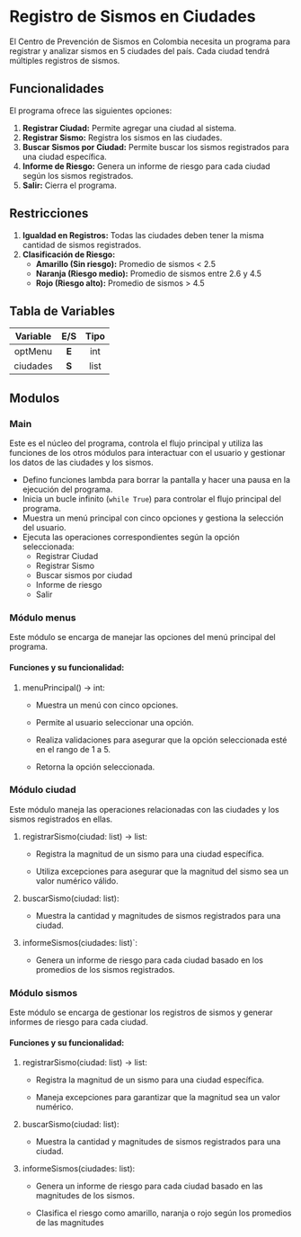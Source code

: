 # Registro de Sismos en Ciudades

El Centro de Prevención de Sismos en Colombia necesita un programa para registrar y analizar sismos en 5 ciudades del país. Cada ciudad tendrá múltiples registros de sismos.

## Funcionalidades

El programa ofrece las siguientes opciones:

1. **Registrar Ciudad:** Permite agregar una ciudad al sistema.
2. **Registrar Sismo:** Registra los sismos en las ciudades.
3. **Buscar Sismos por Ciudad:** Permite buscar los sismos registrados para una ciudad específica.
4. **Informe de Riesgo:** Genera un informe de riesgo para cada ciudad según los sismos registrados.
5. **Salir:** Cierra el programa.

## Restricciones

1. **Igualdad en Registros:** Todas las ciudades deben tener la misma cantidad de sismos registrados.
2. **Clasificación de Riesgo:**
   - **Amarillo (Sin riesgo):** Promedio de sismos < 2.5
   - **Naranja (Riesgo medio):** Promedio de sismos entre 2.6 y 4.5
   - **Rojo (Riesgo alto):** Promedio de sismos > 4.5

## Tabla de Variables

| Variable | E/S                | Tipo    |
|:--------:|:----------------------------:|:-------:|
| optMenu  | **E** | int     |
| ciudades | **S**        | list    |



## Modulos



### Main

Este es el núcleo del programa, controla el flujo principal y utiliza las funciones de los otros módulos para interactuar con el usuario y gestionar los datos de las ciudades y los sismos.

- Defino funciones lambda para borrar la pantalla y hacer una pausa en la ejecución del programa.
- Inicia un bucle infinito (`while True`) para controlar el flujo principal del programa.
- Muestra un menú principal con cinco opciones y gestiona la selección del usuario.
- Ejecuta las operaciones correspondientes según la opción seleccionada:
  - Registrar Ciudad
  - Registrar Sismo
  - Buscar sismos por ciudad
  - Informe de riesgo
  - Salir





### Módulo menus

Este módulo se encarga de manejar las opciones del menú principal del programa.

#### Funciones y su funcionalidad:

1. menuPrincipal() -> int:

      - Muestra un menú con cinco opciones.

      - Permite al usuario seleccionar una opción.

      - Realiza validaciones para asegurar que la opción seleccionada esté en el rango de 1 a 5.

      - Retorna la opción seleccionada.



### Módulo ciudad

Este módulo maneja las operaciones relacionadas con las ciudades y los sismos registrados en ellas.

1. registrarSismo(ciudad: list) -> list:

      - Registra la magnitud de un sismo para una ciudad específica.

      - Utiliza excepciones para asegurar que la magnitud del sismo sea un valor numérico válido.

2. buscarSismo(ciudad: list):
   - Muestra la cantidad y magnitudes de sismos registrados para una ciudad.

3. informeSismos(ciudades: list)`:
   - Genera un informe de riesgo para cada ciudad basado en los promedios de los sismos registrados.



### Módulo sismos

Este módulo se encarga de gestionar los registros de sismos y generar informes de riesgo para cada ciudad.

#### Funciones y su funcionalidad:

1. registrarSismo(ciudad: list) -> list:

      - Registra la magnitud de un sismo para una ciudad específica.

      - Maneja excepciones para garantizar que la magnitud sea un valor numérico.

2. buscarSismo(ciudad: list):
   - Muestra la cantidad y magnitudes de sismos registrados para una ciudad.

3. informeSismos(ciudades: list):

   - Genera un informe de riesgo para cada ciudad basado en las magnitudes de los sismos.

   - Clasifica el riesgo como amarillo, naranja o rojo según los promedios de las magnitudes

     





